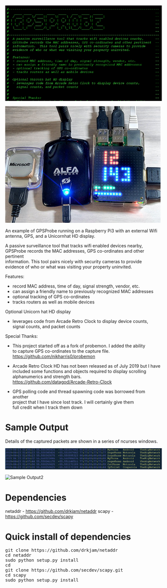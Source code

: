 ![Raspberry Pi Buildout](https://github.com/datagod/gpsprobe/blob/master/GPSProbe%20Logo.jpg)

![Raspberry Pi Buildout](https://github.com/datagod/gpsprobe/blob/master/GPSProbe%20Pi3.jpg)

An example of GPSProbe running on a Raspberry Pi3 with an external Wifi antenna, GPS, and a Unicornhat HD display.

  A passive surveillance tool that tracks wifi enabled devices nearby,      
  GPSProbe records the MAC addresses, GPS co-ordinates and other pertinent  
  information.  This tool pairs nicely with security cameras to provide     
  evidence of who or what was visiting your property uninvited.             
                                                                            
  Features:                                                                 
  - record MAC address, time of day, signal strength, vendor, etc.           
  - can assign a friendly name to previously recognized MAC addresses        
  - optional tracking of GPS co-ordinates                                   
  - tracks routers as well as mobile devices                                
                                                                            
  Optional Unicorn hat HD display                                          
  - leverages code from Arcade Retro Clock to display device counts,        
    signal counts, and packet counts                                        
                                                                            
                                                                            
  Special Thanks:                                                           
  - This project started off as a fork of probemon.  I added the ability    
    to capture GPS co-ordinates to the capture file.                        
    https://github.com/nikharris0/probemon                                  
                                                                            
  - Arcade Retro Clock HD has not been released as of July 2019 but I have  
    included some functions and objects required to display scrolling       
    alphanumerics and strength bars.                                        
    https://github.com/datagod/Arcade-Retro-Clock                                                                      
                                                                            
  - GPS polling code and thread spawning code was borrowed from another     
    project that I have since lost track.  I will certainly give them       
    full credit when I track them down                                     




# Sample Output
Details of the captured packets are shown in a series of ncurses windows.  

![Sample Output](https://github.com/datagod/gpsprobe/blob/master/images/GPSlog.jpg?raw=true)

![Sample Output2](https://github.com/datagod/gpsprobe/blob/master/images/GPSLog%20TextWindows.jpg?raw=true)


# Dependencies
netaddr - https://github.com/drkjam/netaddr
scapy - https://github.com/secdev/scapy

# Quick install of dependencies
<pre>
git clone https://github.com/drkjam/netaddr
cd netaddr
sudo python setup.py install
cd
git clone https://github.com/secdev/scapy.git
cd scapy
sudo python setup.py install
</pre>
